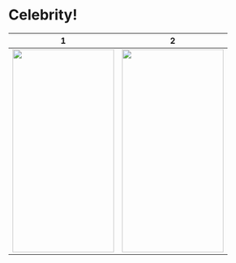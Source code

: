 # Celebrity!

| 1  | 2 |
| ------------- | ------------- |
|<img src="https://github.com/alinaghizadeh71/celebrity/assets/16202692/ed96ca92-b765-4db0-954e-0dc1eb07190b" width="200" height="400"/>|<img src="https://github.com/alinaghizadeh71/celebrity/assets/16202692/c84ffdb1-af9e-4ca7-adcb-23b3278c2fec" width="200" height="400"/> |




